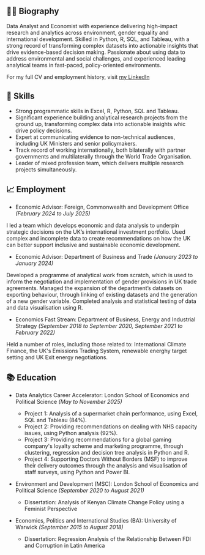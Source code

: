 ## 👩‍💻 Biography

Data Analyst and Economist with experience delivering high-impact research and analytics across environment, gender equality and international development. Skilled in Python, R, SQL, and Tableau, with a strong record of transforming complex datasets into actionable insights that drive evidence-based decision making. Passionate about using data to address environmental and social challenges, and experienced leading analytical teams in fast-paced, policy-oriented environments.

For my full CV and employment history, visit [my LinkedIn](https://www.linkedin.com/in/ginny-rose/)

## 💪 Skills

* Strong programmatic skills in Excel, R, Python, SQL and Tableau.
* Significant experience building analytical research projects from the ground up, transforming complex data into actionable insights whic drive policy decisions.
* Expert at communicating evidence to non-technical audiences, including UK Ministers and senior policymakers.
* Track record of working internationally, both bilaterally with partner governments and multilaterally through the World Trade Organisation.
* Leader of mixed profession team, which delivers multiple research projects simultaneously.

## 📈 Employment 

* Economic Advisor: Foreign, Commonwealth and Development Office _(February 2024 to July 2025)_

I led a team which develops economic and data analysis to underpin strategic decisions on the UK’s international investment portfolio. Used complex and incomplete data to create recommendations on how the UK can better support inclusive and sustainable economic development. 

* Economic Advisor: Department of Business and Trade _(January 2023 to January 2024)_

Developed a programme of analytical work from scratch, which is used to inform the negotiation and implementation of gender provisions in UK trade agreements. Managed the expansion of the department’s datasets on exporting behaviour, through linking of existing datasets and the generation of a new gender variable. Completed analysis and statistical testing of data and data visualisation using R. 

* Economics Fast Stream: Department of Business, Energy and Industrial Strategy _(September 2018 to September 2020, September 2021 to February 2022)_

Held a number of roles, including those related to: International Climate Finance, the UK's Emissions Trading System, renewable energhy target setting and UK Exit energy negotiations. 

## 📚 Education

* Data Analytics Career Accelerator: London School of Economics and Political Science _(May to November 2025)_
  
  * Project 1: Analysis of a supermarket chain performance, using Excel, SQL and Tableau (84%).
  * Project 2: Providing recommendations on dealing with NHS capacity issues, using Python analysis (92%).
  * Project 3: Providing recommendations for a global gaming company's loyalty scheme and marketing programme, through clustering, regression and decision tree analysis in Python and R.
  * Project 4: Supporting Doctors Without Borders (MSF) to improve their delivery outcomes through the analysis and visualisation of staff surveys, using Python and Power BI. 

* Environment and Development (MSC): London School of Economics and Political Science _(September 2020 to August 2021)_
  
  * Dissertation: Analysis of Kenyan Climate Change Policy using a Feminist Perspective

* Economics, Politics and International Studies (BA): University of Warwick _(September 2015 to August 2018)_

  * Dissertation: Regression Analysis of the Relationship Between FDI and Corruption in Latin America
